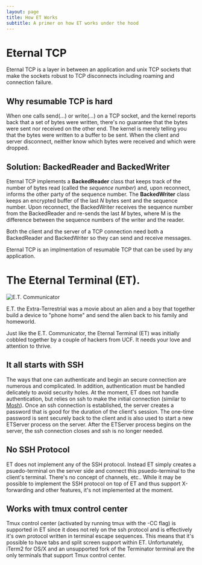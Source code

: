 ```yaml
---
layout: page
title: How ET Works
subtitle: A primer on how ET works under the hood
---
```


# Eternal TCP

Eternal TCP is a layer in between an application and unix TCP sockets that make the sockets robust to TCP disconnects including roaming and connection failure.

## Why resumable TCP is hard

When one calls send(...) or write(...) on a TCP socket, and the kernel
reports back that a set of bytes were written, there's no guarantee
that the bytes were sent nor received on the other end.  The kernel is
merely telling you that the bytes were written to a buffer to be sent.
When the client and server disconnect, neither know which bytes were
received and which were dropped.

## Solution: BackedReader and BackedWriter

Eternal TCP implements a **BackedReader** class that keeps track of
the number of bytes read (called the *sequence number*) and, upon
reconnect, informs the other party of the sequence number.  The
**BackedWriter** class keeps an encrypted buffer of the last *N* bytes
sent and the sequence number.  Upon reconnect, the BackedWriter
receives the sequence number from the BackedReader and re-sends the
last *M* bytes, where M is the difference between the sequence numbers
of the writer and the reader.

Both the client and the server of a TCP connection need both a
BackedReader and BackedWriter so they can send and receive messages.

Eternal TCP is an implmentation of resumable TCP that can be used by any application.

# The Eternal Terminal (ET).

![E.T. Communicator](https://upload.wikimedia.org/wikipedia/commons/thumb/4/4c/ET_Communicator_Cropped.jpg/550px-ET_Communicator_Cropped.jpg "E.T. Communicator")

E.T. the Extra-Terrestrial was a movie about an alien and a boy that
together build a device to "phone home" and send the alien back to his
family and homeworld.

Just like the E.T. Communicator, the Eternal Terminal (ET) was
initially cobbled together by a couple of hackers from UCF.  It needs
your love and attention to thrive.

## It all starts with SSH

The ways that one can authenticate and begin an secure connection are
numerous and complicated.  In addition, authentication must be handled
delicately to avoid security holes.  At the moment, ET does not handle
authentication, but relies on ssh to make the initial connection
(similar to [Mosh](www.mosh.org)).  Once an ssh connection is
established, the server creates a password that is good for the
duration of the client's session.  The one-time password is sent
securely back to the client and is also used to start a new ETServer
process on the server.  After the ETServer process begins on the
server, the ssh connection closes and ssh is no longer needed.

## No SSH Protocol

ET does not implement any of the SSH protocol.  Instead ET simply
creates a psuedo-terminal on the server side and connect this
psuedo-terminal to the client's terminal.  There's no concept of
channels, etc..  While it may be possible to implement the SSH
protocol on top of ET and thus support X-forwarding and other
features, it's not implemented at the moment.

## Works with tmux control center

Tmux control center (activated by running tmux with the -CC flag) is
supported in ET since it does not rely on the ssh protocol and is
effectively it's own protocol written in terminal escape sequences.
This means that it's possible to have tabs and split screen support
within ET.  Unfortunately, iTerm2 for OS/X and an unsupported fork of
the Terminator terminal are the only terminals that support Tmux
control center.
